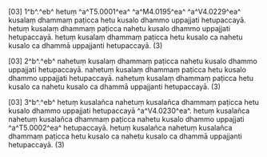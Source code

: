 [03] 1^b^.^eb^ hetuṃ ^a^T5.0001^ea^ ^a^M4.0195^ea^ ^a^V4.0229^ea^ kusalaṃ dhammaṃ paṭicca hetu kusalo dhammo uppajjati hetupaccayā.  hetuṃ kusalaṃ dhammaṃ paṭicca nahetu kusalo dhammo uppajjati hetupaccayā. hetuṃ  kusalaṃ dhammaṃ paṭicca hetu kusalo ca nahetu kusalo ca dhammā uppajjanti hetupaccayā.  (3)

[03] 2^b^.^eb^ nahetuṃ kusalaṃ dhammaṃ paṭicca nahetu kusalo dhammo uppajjati hetupaccayā.  nahetuṃ kusalaṃ dhammaṃ paṭicca hetu kusalo dhammo uppajjati hetupaccayā. nahetuṃ  kusalaṃ dhammaṃ paṭicca hetu kusalo ca nahetu kusalo ca dhammā uppajjanti hetupaccayā.  (3)

[03] 3^b^.^eb^ hetuṃ kusalañca nahetuṃ kusalañca dhammaṃ paṭicca hetu kusalo dhammo uppajjati  hetupaccayā ^a^V4.0230^ea^. hetuṃ kusalañca nahetuṃ kusalañca dhammaṃ paṭicca nahetu kusalo dhammo  uppajjati ^a^T5.0002^ea^ hetupaccayā. hetuṃ kusalañca nahetuṃ kusalañca dhammaṃ paṭicca hetu kusalo  ca nahetu kusalo ca dhammā uppajjanti hetupaccayā. (3)